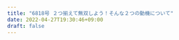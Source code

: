 ```yaml
---
title: "6818号 ２つ揃えて無双しよう！そんな２つの動機について"
date: 2022-04-27T19:30:46+09:00
draft: false
---
```


```
```

```
```
